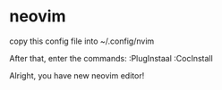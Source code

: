 # neovim

copy this config file into ~/.config/nvim

After that, enter the commands: 
:PlugInstaal
:CocInstall

Alright, you have new neovim editor!
